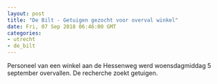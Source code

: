 ```yaml
---
layout: post
title: "De Bilt - Getuigen gezocht voor overval winkel"
date: Fri, 07 Sep 2018 06:46:00 GMT
categories: 
- utrecht 
- de_bilt 
---
```


Personeel van een winkel aan de Hessenweg werd woensdagmiddag 5 september overvallen. De recherche zoekt getuigen.
